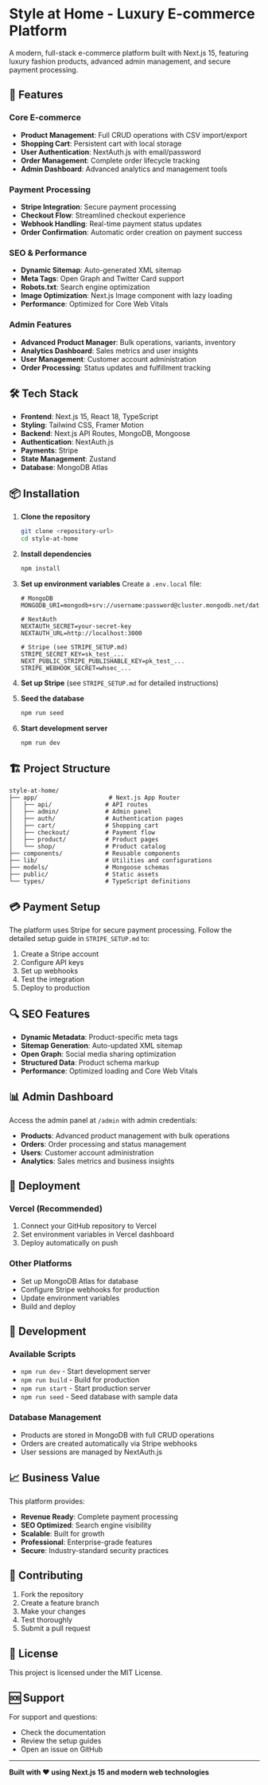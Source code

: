 # Style at Home - Luxury E-commerce Platform

A modern, full-stack e-commerce platform built with Next.js 15, featuring luxury fashion products, advanced admin management, and secure payment processing.

## 🚀 Features

### Core E-commerce
- **Product Management**: Full CRUD operations with CSV import/export
- **Shopping Cart**: Persistent cart with local storage
- **User Authentication**: NextAuth.js with email/password
- **Order Management**: Complete order lifecycle tracking
- **Admin Dashboard**: Advanced analytics and management tools

### Payment Processing
- **Stripe Integration**: Secure payment processing
- **Checkout Flow**: Streamlined checkout experience
- **Webhook Handling**: Real-time payment status updates
- **Order Confirmation**: Automatic order creation on payment success

### SEO & Performance
- **Dynamic Sitemap**: Auto-generated XML sitemap
- **Meta Tags**: Open Graph and Twitter Card support
- **Robots.txt**: Search engine optimization
- **Image Optimization**: Next.js Image component with lazy loading
- **Performance**: Optimized for Core Web Vitals

### Admin Features
- **Advanced Product Manager**: Bulk operations, variants, inventory
- **Analytics Dashboard**: Sales metrics and user insights
- **User Management**: Customer account administration
- **Order Processing**: Status updates and fulfillment tracking

## 🛠 Tech Stack

- **Frontend**: Next.js 15, React 18, TypeScript
- **Styling**: Tailwind CSS, Framer Motion
- **Backend**: Next.js API Routes, MongoDB, Mongoose
- **Authentication**: NextAuth.js
- **Payments**: Stripe
- **State Management**: Zustand
- **Database**: MongoDB Atlas

## 📦 Installation

1. **Clone the repository**
   ```bash
   git clone <repository-url>
   cd style-at-home
   ```

2. **Install dependencies**
   ```bash
   npm install
   ```

3. **Set up environment variables**
   Create a `.env.local` file:
   ```env
   # MongoDB
   MONGODB_URI=mongodb+srv://username:password@cluster.mongodb.net/database
   
   # NextAuth
   NEXTAUTH_SECRET=your-secret-key
   NEXTAUTH_URL=http://localhost:3000
   
   # Stripe (see STRIPE_SETUP.md)
   STRIPE_SECRET_KEY=sk_test_...
   NEXT_PUBLIC_STRIPE_PUBLISHABLE_KEY=pk_test_...
   STRIPE_WEBHOOK_SECRET=whsec_...
   ```

4. **Set up Stripe** (see `STRIPE_SETUP.md` for detailed instructions)

5. **Seed the database**
   ```bash
   npm run seed
   ```

6. **Start development server**
   ```bash
   npm run dev
   ```

## 🏗 Project Structure

```
style-at-home/
├── app/                    # Next.js App Router
│   ├── api/               # API routes
│   ├── admin/             # Admin panel
│   ├── auth/              # Authentication pages
│   ├── cart/              # Shopping cart
│   ├── checkout/          # Payment flow
│   ├── product/           # Product pages
│   └── shop/              # Product catalog
├── components/            # Reusable components
├── lib/                   # Utilities and configurations
├── models/                # Mongoose schemas
├── public/                # Static assets
└── types/                 # TypeScript definitions
```

## 💳 Payment Setup

The platform uses Stripe for secure payment processing. Follow the detailed setup guide in `STRIPE_SETUP.md` to:

1. Create a Stripe account
2. Configure API keys
3. Set up webhooks
4. Test the integration
5. Deploy to production

## 🔍 SEO Features

- **Dynamic Metadata**: Product-specific meta tags
- **Sitemap Generation**: Auto-updated XML sitemap
- **Open Graph**: Social media sharing optimization
- **Structured Data**: Product schema markup
- **Performance**: Optimized loading and Core Web Vitals

## 📊 Admin Dashboard

Access the admin panel at `/admin` with admin credentials:

- **Products**: Advanced product management with bulk operations
- **Orders**: Order processing and status management
- **Users**: Customer account administration
- **Analytics**: Sales metrics and business insights

## 🚀 Deployment

### Vercel (Recommended)
1. Connect your GitHub repository to Vercel
2. Set environment variables in Vercel dashboard
3. Deploy automatically on push

### Other Platforms
- Set up MongoDB Atlas for database
- Configure Stripe webhooks for production
- Update environment variables
- Build and deploy

## 🔧 Development

### Available Scripts
- `npm run dev` - Start development server
- `npm run build` - Build for production
- `npm run start` - Start production server
- `npm run seed` - Seed database with sample data

### Database Management
- Products are stored in MongoDB with full CRUD operations
- Orders are created automatically via Stripe webhooks
- User sessions are managed by NextAuth.js

## 📈 Business Value

This platform provides:

- **Revenue Ready**: Complete payment processing
- **SEO Optimized**: Search engine visibility
- **Scalable**: Built for growth
- **Professional**: Enterprise-grade features
- **Secure**: Industry-standard security practices

## 🤝 Contributing

1. Fork the repository
2. Create a feature branch
3. Make your changes
4. Test thoroughly
5. Submit a pull request

## 📄 License

This project is licensed under the MIT License.

## 🆘 Support

For support and questions:
- Check the documentation
- Review the setup guides
- Open an issue on GitHub

---

**Built with ❤️ using Next.js 15 and modern web technologies**
